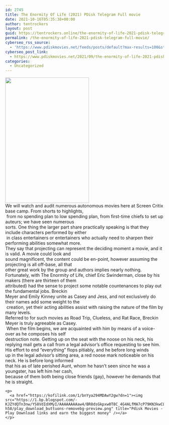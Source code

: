 ```yaml
---
id: 2745
title: The Enormity Of Life (2021) PDisk Telegram Full movie
date: 2021-10-16T05:35:38+00:00
author: tentrockers
layout: post
guid: https://tentrockers.online/the-enormity-of-life-2021-pdisk-telegram-full-movie/
permalink: /the-enormity-of-life-2021-pdisk-telegram-full-movie/
cyberseo_rss_source:
  - 'https://www.pdiskmovies.net/feeds/posts/default?max-results=100&start-index=501'
cyberseo_post_link:
  - https://www.pdiskmovies.net/2021/09/the-enormity-of-life-2021-pdisk.html
categories:
  - Uncategorized
---
```

<div>
  <span face="system, -apple-system, system-ui, PingFang SC, Segoe UI, Microsoft YaHei, wenquanyi micro hei, Hiragino Sans GB, Hiragino Sans GB W3, Roboto, Oxygen, Ubuntu, Cantarell, Fira Sans, Droid Sans, Helvetica Neue, Helvetica, Arial, sans-serif"><span></p> 
  
  <div class="separator">
    <a href="https://1.bp.blogspot.com/-4nGPxz_YQvA/YTsXmuLKprI/AAAAAAAAa_s/EcQ10I8-JQ0HPQhK8qsjz0CqxbqY1L2SACLcBGAsYHQ/s750/The%2BEnormity%2BOf%2BLife%2B%25282021%2529%2BPDisk%2BTelegram%2BFull%2Bmovie.jpeg"><img loading="lazy" border="0" data-original-height="750" data-original-width="500" height="400" src="https://1.bp.blogspot.com/-4nGPxz_YQvA/YTsXmuLKprI/AAAAAAAAa_s/EcQ10I8-JQ0HPQhK8qsjz0CqxbqY1L2SACLcBGAsYHQ/w266-h400/The%2BEnormity%2BOf%2BLife%2B%25282021%2529%2BPDisk%2BTelegram%2BFull%2Bmovie.jpeg" width="266" /></a>
  </div>
  
  <div>
    <span><span>We will watch and audit numerous autonomous movies here at Screen Critix base camp. From shorts to highlights,</span></span>
  </div>
  
  <div>
    <span><span>&nbsp;from no spending plan to low spending plan, from first-time chiefs to set up auteurs; we have seen numerous&nbsp;</span></span>
  </div>
  
  <div>
    <span><span>sorts. One thing the larger part share practically speaking is that they include characters performed by either&nbsp;</span></span>
  </div>
  
  <div>
    <span><span>&nbsp;in class entertainers or entertainers who actually need to sharpen their performing abilities somewhat more.&nbsp;</span></span>
  </div>
  
  <div>
    <span><span>They say that projecting can represent the deciding moment a movie, and it is valid. A movie could look and&nbsp;</span></span>
  </div>
  
  <div>
    <span><span>sound magnificent, the content could be en-point, however assuming the projecting is all off-base, all that&nbsp;</span></span>
  </div>
  
  <div>
    <span><span>other great work by the group and authors implies nearly nothing.&nbsp;</span></span>
  </div>
  
  <div>
    <span><span>Fortunately, with The Enormity of Life, chief Eric Swinderman, close by his makers (there are thirteen of them&nbsp;</span></span>
  </div>
  
  <div>
    <span><span>attributed) had the sense to project some notable countenances to play out the fundamental jobs. Breckin&nbsp;</span></span>
  </div>
  
  <div>
    <span><span>Meyer and Emily Kinney unite as Casey and Jess, and not exclusively do their names add some weight to the</span></span>
  </div>
  
  <div>
    <span><span>&nbsp;creation, yet their acting abilities assist with raising the nature of the film by many levels.&nbsp;</span></span>
  </div>
  
  <div>
    <span><span>Referred to for such movies as Road Trip, Clueless, and Rat Race, Breckin Meyer is truly agreeable as Casey.</span></span>
  </div>
  
  <div>
    <span><span>&nbsp;When the film begins, we are acquainted with him by means of a voice-over as he composes his self&nbsp;</span></span>
  </div>
  
  <div>
    <span><span>destruction note. Getting up on the seat with the noose on his neck, his replying mail gets a call from a legal a</span><span>dvisor&#8217;s office requesting to see him. His effort to end &#8220;everything&#8221; flops pitiably, and he before long winds&nbsp;</span></span>
  </div>
  
  <div>
    <span><span>up in the legal advisor&#8217;s sitting area, a red noose mark noticeable on his neck. He is before long informed&nbsp;</span></span>
  </div>
  
  <div>
    <span><span>that his as of late perished Aunt, whom he hasn&#8217;t seen since he was a youngster, has left him her cash,&nbsp;</span></span>
  </div>
  
  <div>
    <span><span>because of them both being close friends (gay), however he demands that he is straight.</span></span>
  </div>
  
  <p>
    </span></span></div> 
    
    <p>
      <a href="https://kofilink.com/1/bnYya294MDAwY2gw?dn=1"><img src="https://1.bp.blogspot.com/-KJZYdQTn3nw/YS8VdIdXMyI/AAAAAAAAaw4/BR8dsGkpxw0T8C_4G4ALfMA7cP79KN3kwCLcBGAsYHQ/w400-h58/play_download_buttuons-removebg-preview.png" title="Pdisk Movies - Play Download links and earn the biggest money" /></a>
    </p>